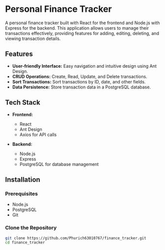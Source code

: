 # Personal Finance Tracker

A personal finance tracker built with React for the frontend and Node.js with Express for the backend. This application allows users to manage their transactions effectively, providing features for adding, editing, deleting, and viewing transaction details.

## Features

- **User-friendly Interface:** Easy navigation and intuitive design using Ant Design.
- **CRUD Operations:** Create, Read, Update, and Delete transactions.
- **Sort Transactions:** Sort transactions by ID, date, and other fields.
- **Data Persistence:** Store transaction data in a PostgreSQL database.

## Tech Stack

- **Frontend:**
  - React
  - Ant Design
  - Axios for API calls

- **Backend:**
  - Node.js
  - Express
  - PostgreSQL for database management

## Installation

### Prerequisites

- Node.js
- PostgreSQL
- Git

### Clone the Repository

```bash
git clone https://github.com/Phurich63010767/finance_tracker.git
cd finance_tracker
